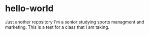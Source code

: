 # hello-world
Just another repository
I'm a senior studying sports managment and marketing. This is a test for a class that I am taking. 
